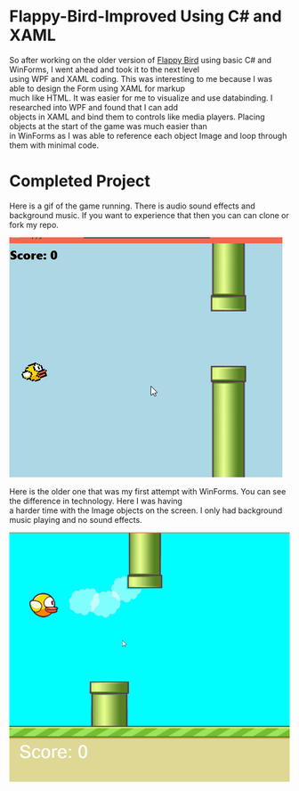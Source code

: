 # Flappy-Bird-Improved Using C# and XAML


So after working on the older version of [Flappy Bird](https://github.com/agent1red/FlappyBird-CSharp) using basic C# and WinForms, I went ahead and took it to the next level  
using WPF and XAML coding. This was interesting to me because I was able to design the Form using XAML for markup  
much like HTML. It was easier for me to visualize and use databinding. I researched into WPF and found that I can add   
objects in XAML and bind them to controls like media players. Placing objects at the start of the game was much easier than  
in WinForms as I was able to reference each object Image and loop through them with minimal code. 



# Completed Project

Here is a gif of the game running. There is audio sound effects and background music. If you want to experience that then 
you can can clone or fork my repo. 

![](flappyBird.gif)


Here is the older one that was my first attempt with WinForms. You can see the difference in technology. Here I was having  
a harder time with the Image objects on the screen. I only had background music playing and no sound effects. 

![](flappyBirdOld.gif)

